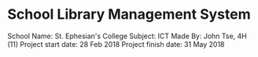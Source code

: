 # School Library Management System

School Name: St. Ephesian's College </n>
Subject: ICT </n>
Made By: John Tse, 4H (11) </n>
Project start date: 28 Feb 2018 </n>
Project finish date: 31 May 2018
